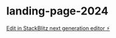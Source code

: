 # landing-page-2024

[Edit in StackBlitz next generation editor ⚡️](https://stackblitz.com/~/github.com/cardeo/landing-page-2024)